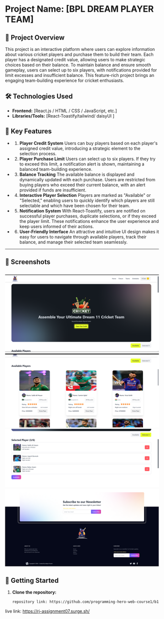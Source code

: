 # Project Name: [BPL DREAM PLAYER TEAM]

## 🎉 Project Overview
This project is an interactive platform where users can explore information about various cricket players and purchase them to build their team. Each player has a designated credit value, allowing users to make strategic choices based on their balance. To maintain balance and ensure smooth gameplay, users can select up to six players, with notifications provided for limit excesses and insufficient balance. This feature-rich project brings an engaging team-building experience for cricket enthusiasts.

## 🛠️ Technologies Used
- **Frontend:** [React.js / HTML / CSS / JavaScript, etc.]
- **Libraries/Tools:** [React-Toastify/tailwind/ daisyUI ]

## 🌟 Key Features
- 1. **Player Credit System**
Users can buy players based on each player's assigned credit value, introducing a strategic element to the selection process.

- 2. **Player Purchase Limit**
Users can select up to six players. If they try to exceed this limit, a notification alert is shown, maintaining a balanced team-building experience.

- 3. **Balance Tracking**
The available balance is displayed and dynamically updated with each purchase. Users are restricted from buying players who exceed their current balance, with an alert provided if funds are insufficient.

- 4. **Interactive Player Selection**
Players are marked as "Available" or "Selected," enabling users to quickly identify which players are still selectable and which have been chosen for their team.

- 5. **Notification System**
With React-Toastify, users are notified on successful player purchases, duplicate selections, or if they exceed the player limit. These notifications enhance the user experience and keep users informed of their actions.

- 6. **User-Friendly Interface**
An attractive and intuitive UI design makes it easy for users to navigate through available players, track their balance, and manage their selected team seamlessly.

---

## 📸 Screenshots
![alt text](image.png)
![alt text](image-1.png)
![alt text](image-2.png)
![alt text](image-3.png)
---

## 🚀 Getting Started
1. **Clone the repository:** 
   ```bash
   repository link: https://github.com/programming-hero-web-course1/b10a7-dream-11-Jubayerhusain

live link: https://rj-assignment07.surge.sh/